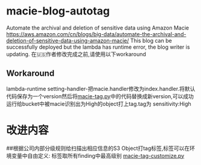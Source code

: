 # macie-blog-autotag

Automate the archival and deletion of sensitive data using Amazon Macie
https://aws.amazon.com/cn/blogs/big-data/automate-the-archival-and-deletion-of-sensitive-data-using-amazon-macie/
This blog can be successfully deployed but the lambda has runtime error, the blog writer is updating.
在🇺🇸作者修改完成之前,请使用以下workaround
## Workaround
lambda-runtime setting-handler-把macie.handler修改为index.handler.将默认代码保存为一个version然后将[macie-tag.py](https://github.com/jessicawyc/macie-blog-tag/blob/main/macie-tag.py)中的代码替换成新version,可以成功运行给bucket中被macie识别出为High的object打上tag.tag为 sensitivity:High
# 改进内容
##根据公司内部分级规则给扫描出相应信息的S3 Object打tag标签,标签可以在环境变量中自由定义:
标签取所有finding中最高级别
[macie-tag-customize.py](https://github.com/jessicawyc/macie-blog-tag/blob/main/macie-tag-customize.py)
